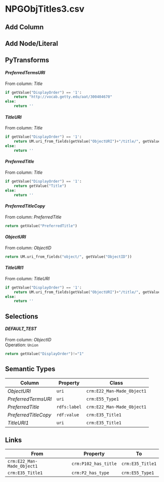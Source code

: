 # NPGObjTitles3.csv

## Add Column

## Add Node/Literal

## PyTransforms
#### _PreferredTermsURI_
From column: _Title_
``` python
if getValue("DisplayOrder") == '1':
    return "http://vocab.getty.edu/aat/300404670"
else:
    return ''
```

#### _TitleURI_
From column: _Title_
``` python
if getValue("DisplayOrder") == '1':
    return UM.uri_from_fields(getValue("ObjectURI")+"/title/", getValue("Title"))
else:
    return ''
```

#### _PreferredTitle_
From column: _Title_
``` python
if getValue("DisplayOrder") == '1':
    return getValue("Title")
else:
    return ''
```

#### _PreferredTitleCopy_
From column: _PreferredTitle_
``` python
return getValue("PreferredTitle")
```

#### _ObjectURI_
From column: _ObjectID_
``` python
return UM.uri_from_fields("object/", getValue("ObjectID"))
```

#### _TitleURI1_
From column: _TitleURI_
``` python
if getValue("DisplayOrder") == '1':
    return UM.uri_from_fields(getValue("ObjectURI")+"/title/", getValue("Title"))
else:
    return ''
```


## Selections
#### _DEFAULT_TEST_
From column: _ObjectID_
<br>Operation: `Union`
``` python
return getValue("DisplayOrder")!="1"
```


## Semantic Types
| Column | Property | Class |
|  ----- | -------- | ----- |
| _ObjectURI_ | `uri` | `crm:E22_Man-Made_Object1`|
| _PreferredTermsURI_ | `uri` | `crm:E55_Type1`|
| _PreferredTitle_ | `rdfs:label` | `crm:E22_Man-Made_Object1`|
| _PreferredTitleCopy_ | `rdf:value` | `crm:E35_Title1`|
| _TitleURI1_ | `uri` | `crm:E35_Title1`|


## Links
| From | Property | To |
|  --- | -------- | ---|
| `crm:E22_Man-Made_Object1` | `crm:P102_has_title` | `crm:E35_Title1`|
| `crm:E35_Title1` | `crm:P2_has_type` | `crm:E55_Type1`|
